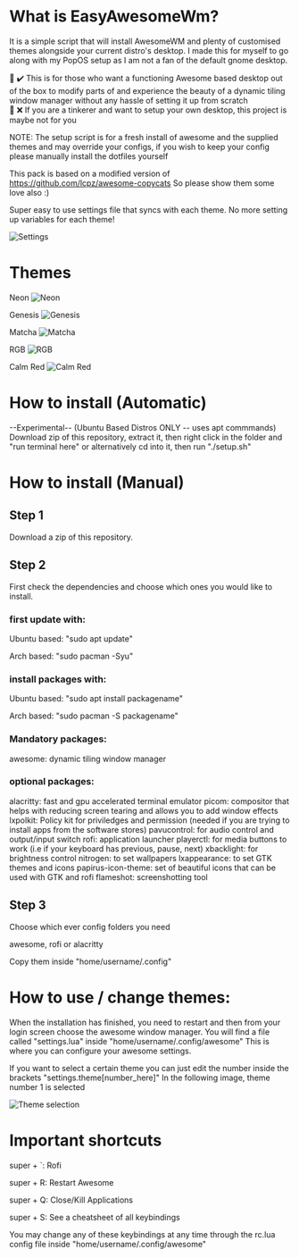 # What is EasyAwesomeWm? 

It is a simple script that will install AwesomeWM and plenty of customised themes alongside your current distro's desktop. I made this for myself to go along with my PopOS setup as I am not a fan of the default gnome desktop.  

📝 ✔️ This is for those who want a functioning Awesome based desktop out of the box to modify parts of and experience the beauty of a dynamic tiling window manager without any hassle of setting it up from scratch\
📝 ❌ If you are a tinkerer and want to setup your own desktop, this project is maybe not for you

NOTE: The setup script is for a fresh install of awesome and the supplied themes and may override your configs, if you wish to keep your config please manually install the dotfiles yourself

This pack is based on a modified version of https://github.com/lcpz/awesome-copycats 
So please show them some love also :)

Super easy to use settings file that syncs with each theme. No more setting up variables for each theme!

![Settings](https://i.imgur.com/fi4JQkU.png)

# Themes

Neon
![Neon](https://i.imgur.com/6PHbEWn.jpg)

Genesis
![Genesis](https://i.imgur.com/FUH610d.png)

Matcha
![Matcha](https://i.imgur.com/cVMX0Sj.png)

RGB
![RGB](https://i.imgur.com/Q9gNjFt.png)

Calm Red
![Calm Red](https://i.imgur.com/YxiBQrq.png)

# How to install (Automatic)

--Experimental--
(Ubuntu Based Distros ONLY -- uses apt commmands) Download zip of this repository, extract it, then right click in the folder and "run terminal here" or alternatively cd into it, then run "./setup.sh"

# How to install (Manual)

## Step 1

Download a zip of this repository.

## Step 2

First check the dependencies and choose which ones you would like to install.

### first update with:

Ubuntu based: "sudo apt update"

Arch based: "sudo pacman -Syu" 

### install packages with:

Ubuntu based: "sudo apt install packagename"

Arch based: "sudo pacman -S packagename" 

### Mandatory packages:

awesome: dynamic tiling window manager

### optional packages:

alacritty: fast and gpu accelerated terminal emulator
picom: compositor that helps with reducing screen tearing and allows you to add window effects
lxpolkit: Policy kit for priviledges and permission (needed if you are trying to install apps from the software stores)
pavucontrol: for audio control and output/input switch
rofi: application launcher
playerctl: for media buttons to work (i.e if your keyboard has previous, pause, next)
xbacklight: for brightness control
nitrogen: to set wallpapers
lxappearance: to set GTK themes and icons
papirus-icon-theme: set of beautiful icons that can be used with GTK and rofi
flameshot: screenshotting tool

## Step 3

Choose which ever config folders you need

awesome, rofi or alacritty 

Copy them inside "home/username/.config"

# How to use / change themes:
When the installation has finished, you need to restart and then from your login screen choose the awesome window manager. You will find a file called "settings.lua" inside "home/username/.config/awesome"
This is where you can configure your awesome settings.

If you want to select a certain theme you can just edit the number inside the brackets "settings.theme[number_here]"
In the following image, theme number 1 is selected

![Theme selection](https://i.imgur.com/EI4Sf5l.png?1)

# Important shortcuts
super + `:  Rofi

super + R:  Restart Awesome

super + Q:  Close/Kill Applications

super + S:  See a cheatsheet of all keybindings

You may change any of these keybindings at any time through the rc.lua config file inside "home/username/.config/awesome"